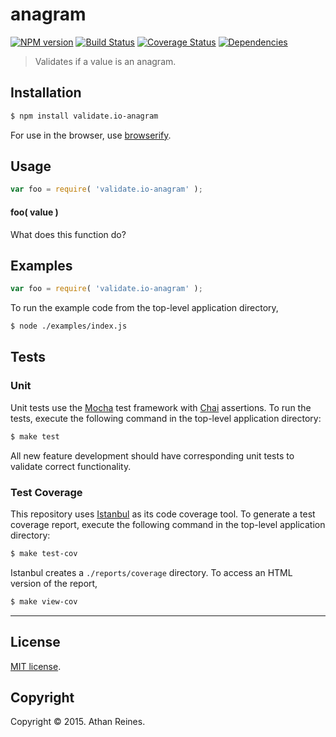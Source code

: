 anagram
===
[![NPM version][npm-image]][npm-url] [![Build Status][travis-image]][travis-url] [![Coverage Status][coveralls-image]][coveralls-url] [![Dependencies][dependencies-image]][dependencies-url]

> Validates if a value is an anagram.


## Installation

``` bash
$ npm install validate.io-anagram
```

For use in the browser, use [browserify](https://github.com/substack/node-browserify).


## Usage

``` javascript
var foo = require( 'validate.io-anagram' );
```

#### foo( value )

What does this function do?


## Examples

``` javascript
var foo = require( 'validate.io-anagram' );
```

To run the example code from the top-level application directory,

``` bash
$ node ./examples/index.js
```


## Tests

### Unit

Unit tests use the [Mocha](http://mochajs.org) test framework with [Chai](http://chaijs.com) assertions. To run the tests, execute the following command in the top-level application directory:

``` bash
$ make test
```

All new feature development should have corresponding unit tests to validate correct functionality.


### Test Coverage

This repository uses [Istanbul](https://github.com/gotwarlost/istanbul) as its code coverage tool. To generate a test coverage report, execute the following command in the top-level application directory:

``` bash
$ make test-cov
```

Istanbul creates a `./reports/coverage` directory. To access an HTML version of the report,

``` bash
$ make view-cov
```


---
## License

[MIT license](http://opensource.org/licenses/MIT). 


## Copyright

Copyright &copy; 2015. Athan Reines.


[npm-image]: http://img.shields.io/npm/v/validate.io-anagram.svg
[npm-url]: https://npmjs.org/package/validate.io-anagram

[travis-image]: http://img.shields.io/travis/validate-io/anagram/master.svg
[travis-url]: https://travis-ci.org/validate-io/anagram

[coveralls-image]: https://img.shields.io/coveralls/validate-io/anagram/master.svg
[coveralls-url]: https://coveralls.io/r/validate-io/anagram?branch=master

[dependencies-image]: http://img.shields.io/david/validate-io/anagram.svg
[dependencies-url]: https://david-dm.org/validate-io/anagram

[dev-dependencies-image]: http://img.shields.io/david/dev/validate-io/anagram.svg
[dev-dependencies-url]: https://david-dm.org/dev/validate-io/anagram

[github-issues-image]: http://img.shields.io/github/issues/validate-io/anagram.svg
[github-issues-url]: https://github.com/validate-io/anagram/issues
